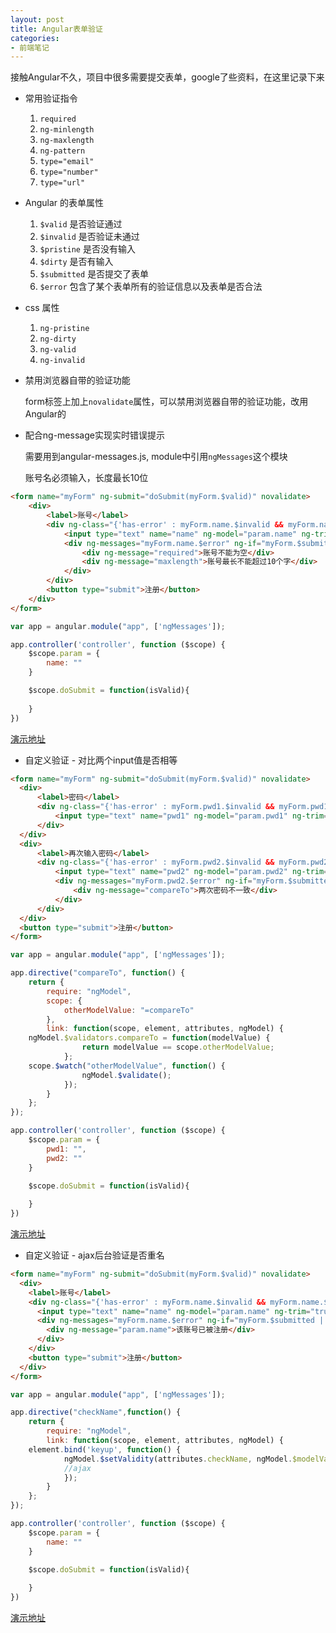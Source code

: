 ```yaml
---
layout: post
title: Angular表单验证
categories:
- 前端笔记
---
```


接触Angular不久，项目中很多需要提交表单，google了些资料，在这里记录下来
	
* 常用验证指令

	1. `required` 
	2. `ng-minlength`
	3. `ng-maxlength`
	4. `ng-pattern`
	5. `type="email"`
	6. `type="number"`
	7. `type="url"`
	
* Angular 的表单属性

	1. `$valid` 是否验证通过
	2. `$invalid` 是否验证未通过
	3. `$pristine`	是否没有输入
	4. `$dirty`	是否有输入
	5. `$submitted` 是否提交了表单
	6. `$error` 包含了某个表单所有的验证信息以及表单是否合法
	
* css 属性

	1. `ng-pristine`
	2. `ng-dirty`
	3. `ng-valid`
	4. `ng-invalid`

* 禁用浏览器自带的验证功能

	form标签上加上`novalidate`属性，可以禁用浏览器自带的验证功能，改用Angular的
	
* 配合ng-message实现实时错误提示

	需要用到angular-messages.js, module中引用`ngMessages`这个模块
	
	账号名必须输入，长度最长10位
	
```html
<form name="myForm" ng-submit="doSubmit(myForm.$valid)" novalidate>
    <div>
        <label>账号</label>
        <div ng-class="{'has-error' : myForm.name.$invalid && myForm.name.$dirty ||myForm.$submitted}">
            <input type="text" name="name" ng-model="param.name" ng-trim="true" ng-maxlength=10 required>  
            <div ng-messages="myForm.name.$error" ng-if="myForm.$submitted || myForm.name.$dirty && myForm.name.$invalid">
                <div ng-message="required">账号不能为空</div>
                <div ng-message="maxlength">账号最长不能超过10个字</div> 
            </div>
        </div> 
        <button type="submit">注册</button>
    </div>
</form> 	
``` 
	
```javascript
var app = angular.module("app", ['ngMessages']); 

app.controller('controller', function ($scope) {  
	$scope.param = { 
 		name: ""
	}

	$scope.doSubmit = function(isValid){
 
	}
})
```  
	
<a href="http://plnkr.co/edit/SYMpQP?p=info" target="_blank">演示地址</a> 	
* 自定义验证 - 对比两个input值是否相等 
	
```html
<form name="myForm" ng-submit="doSubmit(myForm.$valid)" novalidate>
  <div>
      <label>密码</label>
      <div ng-class="{'has-error' : myForm.pwd1.$invalid && myForm.pwd1.$dirty ||myForm.$submitted}">
          <input type="text" name="pwd1" ng-model="param.pwd1" ng-trim="true" required> 
      </div>   
  </div>
  <div>
      <label>再次输入密码</label>
      <div ng-class="{'has-error' : myForm.pwd2.$invalid && myForm.pwd2.$dirty ||myForm.$submitted}">
          <input type="text" name="pwd2" ng-model="param.pwd2" ng-trim="true" required compare-to="param.pwd1"> 
          <div ng-messages="myForm.pwd2.$error" ng-if="myForm.$submitted || myForm.pwd2.$dirty && myForm.pwd2.$invalid"> 
              <div ng-message="compareTo">两次密码不一致</div> 
          </div>
      </div>   
  </div> 
  <button type="submit">注册</button>
</form> 
```
	
```javascript
var app = angular.module("app", ['ngMessages']); 

app.directive("compareTo", function() {
 	return {
     	require: "ngModel",
     	scope: {
         	otherModelValue: "=compareTo"
     	},
     	link: function(scope, element, attributes, ngModel) { 
	ngModel.$validators.compareTo = function(modelValue) { 
             	return modelValue == scope.otherModelValue;
         	};            
	scope.$watch("otherModelValue", function() {
             	ngModel.$validate();
         	});
     	}
 	};
});

app.controller('controller', function ($scope) {  
	$scope.param = { 
 		pwd1: "",
 		pwd2: ""
	}

	$scope.doSubmit = function(isValid){
 
	}
})
``` 
	
<a href="http://plnkr.co/edit/vQK3JS?p=info" target="_blank">演示地址</a> 
	
* 自定义验证 - ajax后台验证是否重名


```html	
<form name="myForm" ng-submit="doSubmit(myForm.$valid)" novalidate>
  <div>
    <label>账号</label>
    <div ng-class="{'has-error' : myForm.name.$invalid && myForm.name.$dirty ||myForm.$submitted}">
      <input type="text" name="name" ng-model="param.name" ng-trim="true" ng-maxlength=10 check-name="param.name" required>
      <div ng-messages="myForm.name.$error" ng-if="myForm.$submitted || myForm.name.$dirty && myForm.name.$invalid">
        <div ng-message="param.name">该账号已被注册</div>
      </div>
    </div> 
    <button type="submit">注册</button>
  </div>
</form>
```
	
```javascript
var app = angular.module("app", ['ngMessages']); 

app.directive("checkName",function() {
	return {
   		require: "ngModel", 
   		link: function(scope, element, attributes, ngModel) {
	element.bind('keyup', function() { 
       		ngModel.$setValidity(attributes.checkName, ngModel.$modelValue == "test");  
       		//ajax
       		}); 
   		}
	};
});

app.controller('controller', function ($scope) {  
	$scope.param = { 
 		name: ""
	}  

	$scope.doSubmit = function(isValid){
 
	}
})
```
	
<a href="http://plnkr.co/edit/LCAaka?p=info" target="_blank">演示地址</a>  


